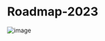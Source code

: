 # Roadmap-2023
![image](https://user-images.githubusercontent.com/52690867/210215901-b6c8fe8a-1d1b-43dd-b402-054cf807623c.png)
